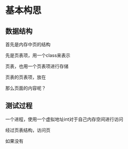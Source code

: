 # 基本构思

## 数据结构

首先是内存中页的结构

先是页表项，用一个class来表示

页表，也用一个页表项进行存储

页表的页表项，放在

那么页面的内容呢？

## 测试过程

一个进程，使用一个虚拟地址int对于自己内存空间进行访问

经过页表结构，访问页

如果没有